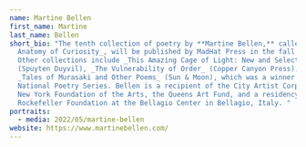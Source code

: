 ```yaml
---
name: Martine Bellen
first_name: Martine
last_name: Bellen
short_bio: "The tenth collection of poetry by **Martine Bellen,** called _An
  Anatomy of Curiosity_, will be published by MadHat Press in the fall of 2022.
  Other collections include _This Amazing Cage of Light: New and Selected Poems_
  (Spuyten Duyvil), _The Vulnerability of Order_ (Copper Canyon Press), and
  _Tales of Murasaki and Other Poems_ (Sun & Moon), which was a winner of the
  National Poetry Series. Bellen is a recipient of the City Artist Corps Grant,
  New York Foundation of the Arts, the Queens Art Fund, and a residency from the
  Rockefeller Foundation at the Bellagio Center in Bellagio, Italy. "
portraits:
  - media: 2022/05/martine-bellen
website: https://www.martinebellen.com/
---
```

